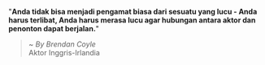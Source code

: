 "**Anda tidak bisa menjadi pengamat biasa dari sesuatu yang lucu - Anda harus terlibat, Anda harus merasa lucu agar hubungan antara aktor dan penonton dapat berjalan.**"

> ~ _By Brendan Coyle_  
Aktor Inggris-Irlandia

